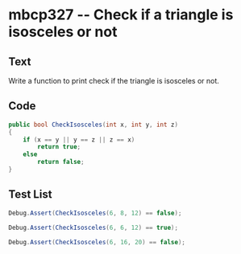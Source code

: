 # mbcp327 -- Check if a triangle is isosceles or not

## Text

Write a function to print check if the triangle is isosceles or not.

## Code

```csharp
public bool CheckIsosceles(int x, int y, int z)
{
    if (x == y || y == z || z == x)
        return true;
    else
        return false;
}
```

## Test List

```csharp
Debug.Assert(CheckIsosceles(6, 8, 12) == false);
```

```csharp
Debug.Assert(CheckIsosceles(6, 6, 12) == true);
```

```csharp
Debug.Assert(CheckIsosceles(6, 16, 20) == false);
```
